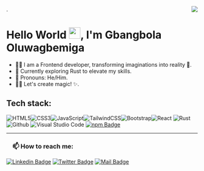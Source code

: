<a href=null><img src="https://komarev.com/ghpvc/?username=Gbangbolaoluwagbemiga&color=dc143c" align=right></a>.

# Hello World <a href=null><img src="https://raw.githubusercontent.com/MartinHeinz/MartinHeinz/master/wave.gif" width="30"></a>, I'm Gbangbola Oluwagbemiga

- 👩‍💻 I am a Frontend developer, transforming imaginations into reality 🚀.
- 🧠 Currently exploring Rust to elevate my skills.
- 👨 Pronouns: He/Him.  
- 👨‍💻 Let's create magic! ✨.

## Tech stack:

<img alt="HTML5" src="https://img.shields.io/badge/html5-%23E34F26.svg?style=for-the-badge&logo=html5&logoColor=white"/><img alt="CSS3" src="https://img.shields.io/badge/css3-%231572B6.svg?style=for-the-badge&logo=css3&logoColor=white"/><img alt="JavaScript" src="https://img.shields.io/badge/javascript-%23323330.svg?style=for-the-badge&logo=javascript&logoColor=%23F7DF1E"/><img alt="TailwindCSS" src="https://img.shields.io/badge/tailwind css-%2338B2AC.svg?style=for-the-badge&logo=tailwind-css&logoColor=white"/><img alt="Bootstrap" src="https://img.shields.io/badge/bootstrap-%23563D7C.svg?style=for-the-badge&logo=bootstrap&logoColor=white"/><img alt="React" src="https://img.shields.io/badge/react-%2361DAFB.svg?style=for-the-badge&logo=react&logoColor=white"/>
<img alt="Rust" src="https://img.shields.io/badge/rust-%23000000.svg?style=for-the-badge&logo=rust&logoColor=white"/>
<img alt="Github" src="https://img.shields.io/badge/github-%23000000.svg?style=for-the-badge&logo=github&logoColor=white"/>
<img alt="Visual Studio Code" src="https://img.shields.io/badge/Visual Studio Code-0078d7.svg?style=for-the-badge&logo=visual-studio-code&logoColor=white"/>
[![npm Badge](https://img.shields.io/badge/npm-20232A?style=for-the-badge&logo=npm&logoColor=61DAFB)](#)

 <hr>

<h3><a id="user-content-about-me" class="anchor" aria-hidden="true" href="#about-me"><svg class="octicon octicon-link" viewBox="0 0 16 16" version="1.1" width="16" height="16" aria-hidden="true"></a>📫 How to reach me:</h3>

[![Linkedin Badge](https://img.shields.io/badge/LinkedIn-0077B5?style=for-the-badge&logo=linkedin&logoColor=white)](https://www.linkedin.com/in/gbangbola-oluwagbemiga-5410b4201/)
[![Twitter Badge](https://img.shields.io/badge/Twitter-1DA1F2?style=for-the-badge&logo=twitter&logoColor=white)](https://twitter.com/GbangbolaPhilip)
[![Mail Badge](https://img.shields.io/badge/Gmail-D14836?style=for-the-badge&logo=gmail&logoColor=white)](mailto:gbangbolaphilip@gmail.com)
